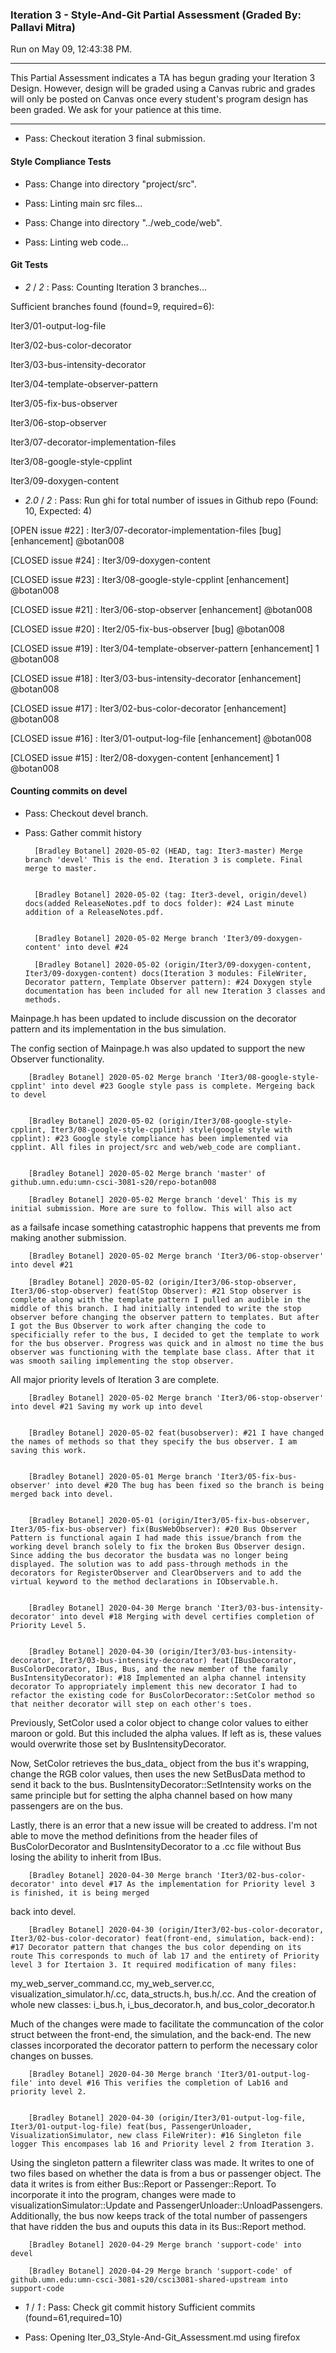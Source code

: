 ### Iteration 3 - Style-And-Git Partial Assessment (Graded By: Pallavi Mitra)

Run on May 09, 12:43:38 PM.

<hr>

This Partial Assessment indicates a TA has begun grading your Iteration 3 Design. However, design will be graded using a Canvas rubric and grades will only be posted on Canvas once every student's program design has been graded. We ask for your patience at this time.

<hr>

+ Pass: Checkout iteration 3 final submission.




#### Style Compliance Tests

+ Pass: Change into directory "project/src".

+ Pass: Linting main src files...



+ Pass: Change into directory "../web_code/web".

+ Pass: Linting web code...




#### Git Tests

+  _2_ / _2_ : Pass: Counting Iteration 3 branches...

Sufficient branches found (found=9, required=6):

Iter3/01-output-log-file

Iter3/02-bus-color-decorator

Iter3/03-bus-intensity-decorator

Iter3/04-template-observer-pattern

Iter3/05-fix-bus-observer

Iter3/06-stop-observer

Iter3/07-decorator-implementation-files

Iter3/08-google-style-cpplint

Iter3/09-doxygen-content

+  _2.0_ / _2_ : Pass: Run ghi for total number of issues in Github repo (Found: 10, Expected: 4) 

 [OPEN issue #22] :  Iter3/07-decorator-implementation-files [bug] [enhancement] @botan008

[CLOSED issue #24] :  Iter3/09-doxygen-content

[CLOSED issue #23] :  Iter3/08-google-style-cpplint [enhancement] @botan008

[CLOSED issue #21] :  Iter3/06-stop-observer [enhancement] @botan008

[CLOSED issue #20] :  Iter2/05-fix-bus-observer [bug] @botan008

[CLOSED issue #19] :  Iter3/04-template-observer-pattern [enhancement] 1 @botan008

[CLOSED issue #18] :  Iter3/03-bus-intensity-decorator [enhancement] @botan008

[CLOSED issue #17] :  Iter3/02-bus-color-decorator [enhancement] @botan008

[CLOSED issue #16] :  Iter3/01-output-log-file [enhancement] @botan008

[CLOSED issue #15] :  Iter2/08-doxygen-content [enhancement] 1 @botan008

 




#### Counting commits on devel

+ Pass: Checkout devel branch.



+ Pass: Gather commit history

		[Bradley Botanel] 2020-05-02 (HEAD, tag: Iter3-master) Merge branch 'devel' This is the end. Iteration 3 is complete. Final merge to master.


		[Bradley Botanel] 2020-05-02 (tag: Iter3-devel, origin/devel) docs(added ReleaseNotes.pdf to docs folder): #24 Last minute addition of a ReleaseNotes.pdf.


		[Bradley Botanel] 2020-05-02 Merge branch 'Iter3/09-doxygen-content' into devel #24 

		[Bradley Botanel] 2020-05-02 (origin/Iter3/09-doxygen-content, Iter3/09-doxygen-content) docs(Iteration 3 modules: FileWriter, Decorator pattern, Template Observer pattern): #24 Doxygen style documentation has been included for all new Iteration 3 classes and methods.

Mainpage.h has been updated to include discussion on the decorator pattern and its implementation in the bus simulation.

The config section of Mainpage.h was also updated to support the new Observer functionality.


		[Bradley Botanel] 2020-05-02 Merge branch 'Iter3/08-google-style-cpplint' into devel #23 Google style pass is complete. Mergeing back to devel


		[Bradley Botanel] 2020-05-02 (origin/Iter3/08-google-style-cpplint, Iter3/08-google-style-cpplint) style(google style with cpplint): #23 Google style compliance has been implemented via cpplint. All files in project/src and web/web_code are compliant.


		[Bradley Botanel] 2020-05-02 Merge branch 'master' of github.umn.edu:umn-csci-3081-s20/repo-botan008 

		[Bradley Botanel] 2020-05-02 Merge branch 'devel' This is my initial submission. More are sure to follow. This will also act
as a failsafe incase something catastrophic happens that prevents me from
making another submission.


		[Bradley Botanel] 2020-05-02 Merge branch 'Iter3/06-stop-observer' into devel #21 

		[Bradley Botanel] 2020-05-02 (origin/Iter3/06-stop-observer, Iter3/06-stop-observer) feat(Stop Observer): #21 Stop observer is complete along with the template pattern I pulled an audible in the middle of this branch. I had initially intended to write the stop observer before changing the observer pattern to templates. But after I got the Bus Observer to work after changing the code to specificially refer to the bus, I decided to get the template to work for the bus observer. Progress was quick and in almost no time the bus observer was functioning with the template base class. After that it was smooth sailing implementing the stop observer.

All major priority levels of Iteration 3 are complete.


		[Bradley Botanel] 2020-05-02 Merge branch 'Iter3/06-stop-observer' into devel #21 Saving my work up into devel


		[Bradley Botanel] 2020-05-02 feat(busobserver): #21 I have changed the names of methods so that they specify the bus observer. I am saving this work.


		[Bradley Botanel] 2020-05-01 Merge branch 'Iter3/05-fix-bus-observer' into devel #20 The bug has been fixed so the branch is being merged back into devel.


		[Bradley Botanel] 2020-05-01 (origin/Iter3/05-fix-bus-observer, Iter3/05-fix-bus-observer) fix(BusWebObserver): #20 Bus Observer Pattern is functional again I had made this issue/branch from the working devel branch solely to fix the broken Bus Observer design. Since adding the bus decorator the busdata was no longer being displayed. The solution was to add pass-through methods in the decorators for RegisterObserver and ClearObservers and to add the virtual keyword to the method declarations in IObservable.h.


		[Bradley Botanel] 2020-04-30 Merge branch 'Iter3/03-bus-intensity-decorator' into devel #18 Merging with devel certifies completion of Priority Level 5.


		[Bradley Botanel] 2020-04-30 (origin/Iter3/03-bus-intensity-decorator, Iter3/03-bus-intensity-decorator) feat(IBusDecorator, BusColorDecorator, IBus, Bus, and the new member of the family BusIntensityDecorator): #18 Implemented an alpha channel intensity decorator To appropriately implement this new decorator I had to refactor the existing code for BusColorDecorator::SetColor method so that neither decorator will step on each other's toes.

Previously, SetColor used a color object to change color values to either maroon or gold. But this included the alpha values. If left as is, these values would overwrite those set by BusIntensityDecorator.

Now, SetColor retrieves the bus_data_ object from the bus it's wrapping, change the RGB color values, then uses the new SetBusData method to send it back to the bus. BusIntensityDecorator::SetIntensity works on the same principle but for setting the alpha channel based on how many passengers are on the bus.

Lastly, there is an error that a new issue will be created to address. I'm not able to move the method definitions from the header files of BusColorDecorator and BusIntensityDecorator to a .cc file without Bus losing the ability to inherit from IBus.


		[Bradley Botanel] 2020-04-30 Merge branch 'Iter3/02-bus-color-decorator' into devel #17 As the implementation for Priority level 3 is finished, it is being merged
back into devel.


		[Bradley Botanel] 2020-04-30 (origin/Iter3/02-bus-color-decorator, Iter3/02-bus-color-decorator) feat(front-end, simulation, back-end): #17 Decorator pattern that changes the bus color depending on its route This corresponds to much of lab 17 and the entirety of Priority level 3 for Itertaion 3. It required modification of many files:
my_web_server_command.cc, my_web_server.cc, visualization_simulator.h/.cc, data_structs.h, bus.h/.cc.
And the creation of whole new classes:
i_bus.h, i_bus_decorator.h, and bus_color_decorator.h

Much of the changes were made to facilitate the communcation of the color struct between the front-end, the simulation, and the back-end.
The new classes incorporated the decorator pattern to perform the necessary color changes on busses.


		[Bradley Botanel] 2020-04-30 Merge branch 'Iter3/01-output-log-file' into devel #16 This verifies the completion of Lab16 and priority level 2.


		[Bradley Botanel] 2020-04-30 (origin/Iter3/01-output-log-file, Iter3/01-output-log-file) feat(bus, PassengerUnloader,  VisualizationSimulator, new class FileWriter): #16 Singleton file logger This encompases lab 16 and Priority level 2 from Iteration 3.
Using the singleton pattern a filewriter class was made. It writes to one of two files based on whether the data is from a bus or passenger object. The data it writes is from either Bus::Report or Passenger::Report. To incorporate it into the program, changes were made to visualizationSimulator::Update and PassengerUnloader::UnloadPassengers. Additionally, the bus now keeps track of the total number of passengers that have ridden the bus and ouputs this data in its Bus::Report method.


		[Bradley Botanel] 2020-04-29 Merge branch 'support-code' into devel 

		[Bradley Botanel] 2020-04-29 Merge branch 'support-code' of github.umn.edu:umn-csci-3081-s20/csci3081-shared-upstream into support-code 




















+  _1_ / _1_ : Pass: Check git commit history
Sufficient commits (found=61,required=10)

+ Pass: Opening Iter_03_Style-And-Git_Assessment.md using firefox

